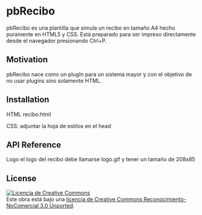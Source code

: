 pbRecibo
===========================

pbRecibo es una plantilla que simula un recibo en tamaño A4 hecho puramente en HTML5 y CSS. Está preparado para ser impreso directamente desde el navegador presionando Ctrl+P.


## Motivation
pbRecibo nace como un plugIn para un sistema mayor y con el objetivo de no usar plugins sino solamente HTML.

## Installation
HTML
	recibo.html

CSS: adjuntar la hoja de estilos en el head
	<link rel="stylesheet" href="recibo.css">

## API Reference
Logo
el logo del recibo debe llamarse logo.gif y tener un tamaño de 208x85


## License
<a rel="license" href="http://creativecommons.org/licenses/by-nc/3.0/deed.es_ES"><img alt="Licencia de Creative Commons" style="border-width:0" src="http://i.creativecommons.org/l/by-nc/3.0/80x15.png" /></a><br />Este obra está bajo una <a rel="license" href="http://creativecommons.org/licenses/by-nc/3.0/deed.es_ES">licencia de Creative Commons Reconocimiento-NoComercial 3.0 Unported</a>.